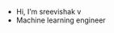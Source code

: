 -  Hi, I’m sreevishak v
-  Machine learning engineer 


<!---
sreevishak-v/sreevishak-v is a ✨ special ✨ repository because its `README.md` (this file) appears on your GitHub profile.
You can click the Preview link to take a look at your changes.
--->
